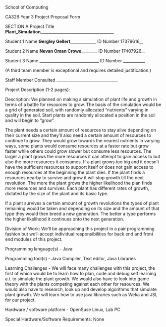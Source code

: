 School of Computing

CA326 Year 3 Project Proposal Form

SECTION A
Project Title __Plant_Simulation_______________________________________

Student 1 Name __Gergley Gellert_______________   ID Number  17379616__

Student 2 Name __Nevan Oman Crowe__________    ID Number 17407926__

Student 3 Name ______________________________    ID Number ___________ 

(A third team member is exceptional and requires detailed justification.) 
 
Staff Member Consulted _______________________________

Project Description (1-2 pages):

Description: 
We planned on making a simulation of plant life and growth in terms of a battle for resources to grow. The basis of the simulation would be a grid of generated soil, with randomly allocated “nutrients” varying in quality in the soil. Start plants are randomly allocated a position in the soil and will begin to “grow”. 

The plant needs a certain amount of resources to stay alive depending on their current size and they’ll also need a certain amount of resources to continue to grow. They would grow towards the nearest nutrients in varying ways, some plants would consume resources at a faster rate but grow faster while others could grow slower but consume less resources. The larger a plant grows the more resources it can attempt to gain access to but also the more resources it consumes. If a plant grows too big and it doesn’t have the sufficient resources to support itself or does not gain access to enough resources at the beginning the plant dies. If the plant finds a resources nearby to survive and grow it will stop growth till the next revolution. The more the plant grows the higher likelihood the plan finds more resources and survives. Each plant has different rates of growth, dictated by the size of the plant and its basic type.

If a plant survives a certain amount of growth revolutions the types of plant remaining would be taken and  depending on its size and the amount of that type they would then breed a new generation. The better a type performs the higher likelihood it continues onto the next generation.

Division of Work: We’ll be approaching this project in a pair programming fashion but we’ll accept individual responsibilities for back end and front end modules of this project.

Programming language(s) - Java

Programming tool(s) - Java Compiler, Text editor, Java Libraries

Learning Challenges - We will face many challenges with this project, the first of which would be to learn how to plan, code and debug self learning a.i. to simulate the plant growth. We would also have to look into game theory with the plants competing against each other for resources. We would also have to research, look up and develop algorithms that simulate plant growth. We will learn how to use java libraries such as Weka and JSL for our project.

Hardware / software platform - OpenSuse Linux, Lab PC

Special Hardware/Software Requirements: None